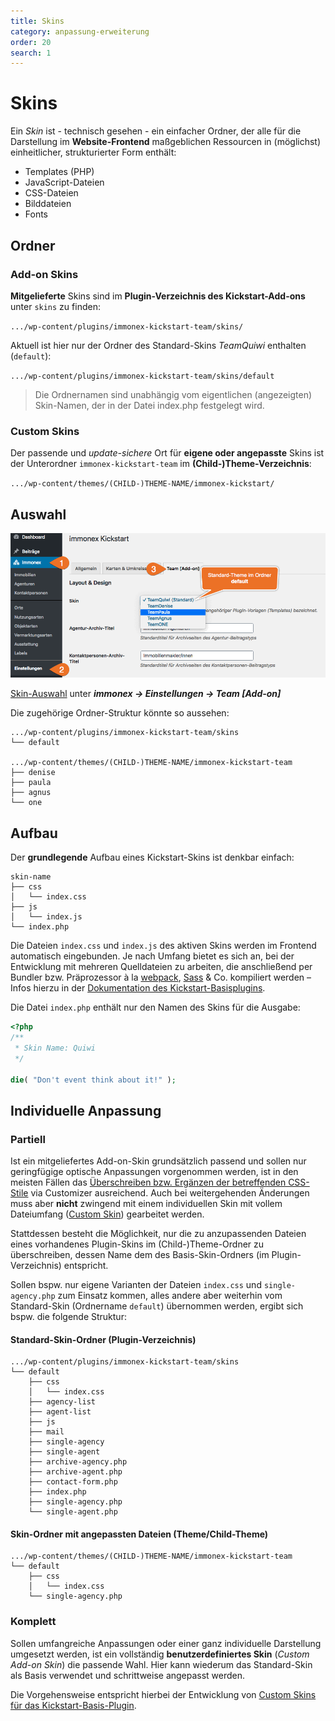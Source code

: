 ```yaml
---
title: Skins
category: anpassung-erweiterung
order: 20
search: 1
---
```


# Skins

Ein <i>Skin</i> ist - technisch gesehen - ein einfacher Ordner, der alle für die Darstellung im **Website-Frontend** maßgeblichen Ressourcen in (möglichst) einheitlicher, strukturierter Form enthält:

- Templates (PHP)
- JavaScript-Dateien
- CSS-Dateien
- Bilddateien
- Fonts

## Ordner

### Add-on Skins

**Mitgelieferte** Skins sind im **Plugin-Verzeichnis des Kickstart-Add-ons** unter `skins` zu finden:

`.../wp-content/plugins/immonex-kickstart-team/skins/`

Aktuell ist hier nur der Ordner des Standard-Skins <i>TeamQuiwi</i> enthalten (`default`):

`.../wp-content/plugins/immonex-kickstart-team/skins/default`

> Die Ordnernamen sind unabhängig vom eigentlichen (angezeigten) Skin-Namen, der in der Datei index.php festgelegt wird.

### Custom Skins

Der passende und *update-sichere* Ort für **eigene oder angepasste** Skins ist der Unterordner `immonex-kickstart-team` im **(Child-)Theme-Verzeichnis**:

`.../wp-content/themes/(CHILD-)THEME-NAME/immonex-kickstart/`

## Auswahl

![Skin-Auswahl](../assets/scst-skin-selection-1.gif)

[Skin-Auswahl](../schnellstart/einrichtung.html#Skin) unter ***immonex → Einstellungen → Team [Add-on]***

Die zugehörige Ordner-Struktur könnte so aussehen:
```
.../wp-content/plugins/immonex-kickstart-team/skins
└── default

.../wp-content/themes/(CHILD-)THEME-NAME/immonex-kickstart-team
├── denise
├── paula
├── agnus
└── one
 ```

## Aufbau

Der **grundlegende** Aufbau eines Kickstart-Skins ist denkbar einfach:
```
skin-name
├── css
│   └── index.css
├── js
│   └── index.js
└── index.php
```

Die Dateien `index.css` und `index.js` des aktiven Skins werden im Frontend automatisch eingebunden. Je nach Umfang bietet es sich an, bei der Entwicklung mit mehreren Quelldateien zu arbeiten, die anschließend per Bundler bzw. Präprozessor à la [webpack](https://webpack.js.org/), [Sass](https://sass-lang.com/) & Co. kompiliert werden – Infos hierzu in der [Dokumentation des Kickstart-Basisplugins](https://docs.immonex.de/kickstart/anpassung-erweiterung/skins.html#Komplett).

Die Datei `index.php` enthält nur den Namen des Skins für die Ausgabe:

```php
<?php
/**
 * Skin Name: Quiwi
 */

die( "Don't event think about it!" );
```

## Individuelle Anpassung

### Partiell

Ist ein mitgeliefertes Add-on-Skin grundsätzlich passend und sollen nur geringfügige optische Anpassungen vorgenommen werden, ist in den meisten Fällen das [Überschreiben bzw. Ergänzen der betreffenden CSS-Stile](index.html) via Customizer ausreichend. Auch bei weitergehenden Änderungen muss aber **nicht** zwingend mit einem individuellen Skin mit vollem Dateiumfang ([Custom Skin](https://docs.immonex.de/kickstart/anpassung-erweiterung/standard-skin.html)) gearbeitet werden.

Stattdessen besteht die Möglichkeit, nur die zu anzupassenden Dateien eines  vorhandenes Plugin-Skins im (Child-)Theme-Ordner zu überschreiben, dessen Name dem des Basis-Skin-Ordners (im Plugin-Verzeichnis) entspricht.

Sollen bspw. nur eigene Varianten der Dateien `index.css` und `single-agency.php` zum Einsatz kommen, alles andere aber weiterhin vom Standard-Skin (Ordnername `default`) übernommen werden, ergibt sich bspw. die folgende Struktur:

#### Standard-Skin-Ordner (Plugin-Verzeichnis)

```
.../wp-content/plugins/immonex-kickstart-team/skins
└── default
    ├── css
    │   └── index.css
    ├── agency-list
    ├── agent-list
    ├── js
    ├── mail
    ├── single-agency
    ├── single-agent
    ├── archive-agency.php
    ├── archive-agent.php
    ├── contact-form.php
    ├── index.php
    ├── single-agency.php
    └── single-agent.php
```

#### Skin-Ordner mit angepassten Dateien (Theme/Child-Theme)

```
.../wp-content/themes/(CHILD-)THEME-NAME/immonex-kickstart-team
└── default
    ├── css
    │   └── index.css
    └── single-agency.php
```

### Komplett

Sollen umfangreiche Anpassungen oder einer ganz individuelle Darstellung umgesetzt werden, ist ein vollständig **benutzerdefiniertes Skin** (<i>Custom Add-on Skin</i>) die passende Wahl. Hier kann wiederum das Standard-Skin als Basis verwendet und schrittweise angepasst werden.

Die Vorgehensweise entspricht hierbei der Entwicklung von [Custom Skins für das Kickstart-Basis-Plugin](https://docs.immonex.de/kickstart/anpassung-erweiterung/skins.html#Komplett).

